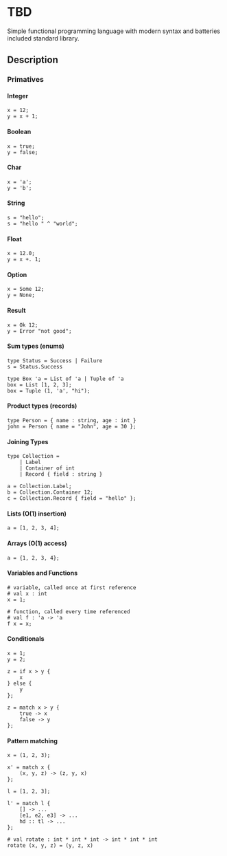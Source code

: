 # TBD

Simple functional programming language with modern syntax
and batteries included standard library.

## Description

### Primatives

#### Integer

```
x = 12;
y = x + 1;
```

#### Boolean

```
x = true;
y = false;
```

#### Char

```
x = 'a';
y = 'b';
```

#### String

```
s = "hello";
s = "hello " ^ "world";
```

#### Float

```
x = 12.0;
y = x +. 1;
```

#### Option

```
x = Some 12;
y = None;
```

#### Result

```
x = Ok 12;
y = Error "not good";
```

#### Sum types (enums)

```
type Status = Success | Failure
s = Status.Success

type Box 'a = List of 'a | Tuple of 'a
box = List [1, 2, 3];
box = Tuple (1, 'a', "hi");
```

#### Product types (records)

```
type Person = { name : string, age : int }
john = Person { name = "John", age = 30 };
```

#### Joining Types

```
type Collection =
    | Label
    | Container of int
    | Record { field : string }

a = Collection.Label;
b = Collection.Container 12;
c = Collection.Record { field = "hello" };
```

#### Lists (O(1) insertion)

```
a = [1, 2, 3, 4];
```

#### Arrays (O(1) access)

```
a = {1, 2, 3, 4};
```

#### Variables and Functions

```
# variable, called once at first reference
# val x : int
x = 1;

# function, called every time referenced
# val f : 'a -> 'a
f x = x;
```

#### Conditionals

```
x = 1;
y = 2;

z = if x > y {
    x
} else {
    y
};

z = match x > y {
    true -> x
    false -> y
};
```

#### Pattern matching

```
x = (1, 2, 3);

x' = match x {
    (x, y, z) -> (z, y, x)
};

l = [1, 2, 3];

l' = match l {
    [] -> ...
    [e1, e2, e3] -> ...
    hd :: tl -> ...
};

# val rotate : int * int * int -> int * int * int
rotate (x, y, z) = (y, z, x)
```
